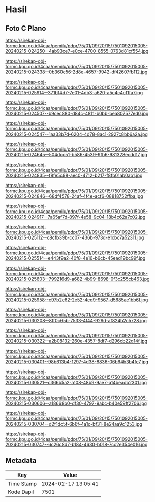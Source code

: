 # Hasil

## Foto C Plano

https://sirekap-obj-formc.kpu.go.id/4caa/pemilu/pdpr/75/01/09/20/15/7501092015005-20240215-024250--4ab93ce7-e0ce-4700-8555-0763d81cf554.jpg

https://sirekap-obj-formc.kpu.go.id/4caa/pemilu/pdpr/75/01/09/20/15/7501092015005-20240215-024338--0b360c56-2d8e-4657-9942-df42607fb112.jpg

https://sirekap-obj-formc.kpu.go.id/4caa/pemilu/pdpr/75/01/09/20/15/7501092015005-20240215-025914--371b14d7-7e01-4db3-a620-a5c4c4cf1fa7.jpg

https://sirekap-obj-formc.kpu.go.id/4caa/pemilu/pdpr/75/01/09/20/15/7501092015005-20240215-024507--b9cec880-d84c-4811-b0bb-bea807577ed0.jpg

https://sirekap-obj-formc.kpu.go.id/4caa/pemilu/pdpr/75/01/09/20/15/7501092015005-20240215-024547--1aa33b7d-6204-4d78-8ac1-2927c8bb6a2a.jpg

https://sirekap-obj-formc.kpu.go.id/4caa/pemilu/pdpr/75/01/09/20/15/7501092015005-20240215-024645--504dcc51-b586-4539-9fb6-981328ecdd17.jpg

https://sirekap-obj-formc.kpu.go.id/4caa/pemilu/pdpr/75/01/09/20/15/7501092015005-20240215-024835--f8fe5c98-aec0-4712-b217-f8fb01ab0ab1.jpg

https://sirekap-obj-formc.kpu.go.id/4caa/pemilu/pdpr/75/01/09/20/15/7501092015005-20240215-024846--68df4578-24af-4f4e-acf6-08818752ffba.jpg

https://sirekap-obj-formc.kpu.go.id/4caa/pemilu/pdpr/75/01/09/20/15/7501092015005-20240215-024917--7a65af7d-897f-4e58-9c04-18b4c62a7c02.jpg

https://sirekap-obj-formc.kpu.go.id/4caa/pemilu/pdpr/75/01/09/20/15/7501092015005-20240215-025112--c8cfb39b-cc07-436b-973d-e1cbc7a52311.jpg

https://sirekap-obj-formc.kpu.go.id/4caa/pemilu/pdpr/75/01/09/20/15/7501092015005-20240215-025514--e443f9a2-40f8-4e16-b6cb-45ead19bc99f.jpg

https://sirekap-obj-formc.kpu.go.id/4caa/pemilu/pdpr/75/01/09/20/15/7501092015005-20240215-025603--799216d9-a682-4b99-8698-0f3c255cb463.jpg

https://sirekap-obj-formc.kpu.go.id/4caa/pemilu/pdpr/75/01/09/20/15/7501092015005-20240215-025958--c97b2e62-2e52-4ed9-9567-d5685ae1bb6f.jpg

https://sirekap-obj-formc.kpu.go.id/4caa/pemilu/pdpr/75/01/09/20/15/7501092015005-20240215-030208--8ff0c65b-7533-4f44-929d-af824b2c5728.jpg

https://sirekap-obj-formc.kpu.go.id/4caa/pemilu/pdpr/75/01/09/20/15/7501092015005-20240215-030322--a2b08132-260e-4357-8df7-d296cb22d14f.jpg

https://sirekap-obj-formc.kpu.go.id/4caa/pemilu/pdpr/75/01/09/20/15/7501092015005-20240215-030401--98b613b4-1297-4d38-8836-06b64b3b4fe7.jpg

https://sirekap-obj-formc.kpu.go.id/4caa/pemilu/pdpr/75/01/09/20/15/7501092015005-20240215-030521--c366b5a2-a108-48b9-9ae7-a14beadb2301.jpg

https://sirekap-obj-formc.kpu.go.id/4caa/pemilu/pdpr/75/01/09/20/15/7501092015005-20240215-030606--a18668b0-df30-4797-9abc-b40e59ff2706.jpg

https://sirekap-obj-formc.kpu.go.id/4caa/pemilu/pdpr/75/01/09/20/15/7501092015005-20240215-030704--d2f1dc5f-6b6f-4a1c-bf31-8e24aa9c1253.jpg

https://sirekap-obj-formc.kpu.go.id/4caa/pemilu/pdpr/75/01/09/20/15/7501092015005-20240215-030747--6c26c8d7-b184-4630-b018-7cc2e354e016.jpg


## Metadata

| Key        | Value               |
| ---------- | ------------------- |
| Time Stamp | 2024-02-17 13:05:41 |
| Kode Dapil | 7501                |



